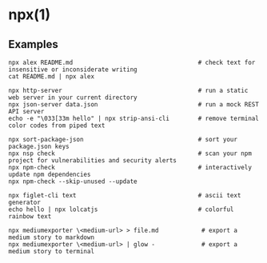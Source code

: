 # npx(1)

## Examples

    npx alex README.md                                   # check text for insensitive or inconsiderate writing
    cat README.md | npx alex

    npx http-server                                      # run a static web server in your current directory
    npx json-server data.json                            # run a mock REST API server
    echo -e "\033[33m hello" | npx strip-ansi-cli        # remove terminal color codes from piped text

    npx sort-package-json                                # sort your package.json keys
    npx nsp check                                        # scan your npm project for vulnerabilities and security alerts
    npx npm-check                                        # interactively update npm dependencies
    npx npm-check --skip-unused --update

    npx figlet-cli text                                  # ascii text generator
    echo hello | npx lolcatjs                            # colorful rainbow text

    npx mediumexporter \<medium-url> > file.md            # export a medium story to markdown
    npx mediumexporter \<medium-url> | glow -             # export a medium story to terminal
